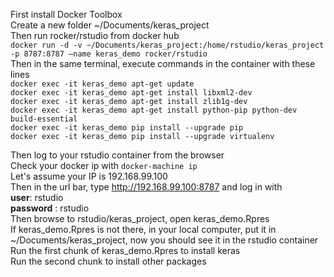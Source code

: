 First install Docker Toolbox <br>
Create a new folder ~/Documents/keras_project<br>
Then run rocker/rstudio from docker hub<br>
`docker run -d -v ~/Documents/keras_project:/home/rstudio/keras_project -p 8787:8787 —name keras_demo rocker/rstudio`<br>
Then in the same terminal, execute commands in the container with these lines <br>
`docker exec -it keras_demo apt-get update`<br>
`docker exec -it keras_demo apt-get install libxml2-dev`<br>
`docker exec -it keras_demo apt-get install zlib1g-dev`<br>
`docker exec -it keras_demo apt-get install python-pip python-dev build-essential`<br>
`docker exec -it keras_demo pip install --upgrade pip`<br>
`docker exec -it keras_demo pip install --upgrade virtualenv`<br>

Then log to your rstudio container from the browser<br>
Check your docker ip with `docker-machine ip`<br>
Let's assume your IP is 192.168.99.100<br>
Then in the url bar, type http://192.168.99.100:8787 and log in with<br>
<b>user</b>: rstudio<br>
<b>password</b> : rstudio<br>
Then browse to rstudio/keras_project, open keras_demo.Rpres<br>
If keras_demo.Rpres is not there, in your local computer, put it in ~/Documents/keras_project, now you should see it in the rstudio container<br>
Run the first chunk of keras_demo.Rpres to install keras<br>
Run the second chunk to install other packages<br>
